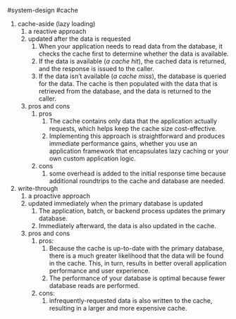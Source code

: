#system-design
#cache
1. cache-aside (lazy loading) 
	1. a reactive approach
	2. updated after the data is requested
		1. When your application needs to read data from the database, it checks the cache first to determine whether the data is available.
		2. If the data is available (_a cache hit_), the cached data is returned, and the response is issued to the caller.
		3. If the data isn’t available (_a cache miss_), the database is queried for the data. The cache is then populated with the data that is retrieved from the database, and the data is returned to the caller.
	3. pros and cons
		1. pros
			1. The cache contains only data that the application actually requests, which helps keep the cache size cost-effective.
			2. Implementing this approach is straightforward and produces immediate performance gains, whether you use an application framework that encapsulates lazy caching or your own custom application logic.
		2. cons
			1. some overhead is added to the initial response time because additional roundtrips to the cache and database are needed.
2. write-through
	1. a proactive approach
	2. updated immediately when the primary database is updated
		1. The application, batch, or backend process updates the primary database.
		2. Immediately afterward, the data is also updated in the cache.
	3. pros and cons
		1. pros:
			1. Because the cache is up-to-date with the primary database, there is a much greater likelihood that the data will be found in the cache. This, in turn, results in better overall application performance and user experience.
			2. The performance of your database is optimal because fewer database reads are performed.
		2. cons:
			1. infrequently-requested data is also written to the cache, resulting in a larger and more expensive cache.
